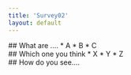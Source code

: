 ```yaml
---
title: 'Survey02'
layout: default
---
```


<div class="checkbox">
## What are ....
* A
* B
* C
</div>

<div class="choice">
## Which one you think
* X
* Y
* Z
</div>

<div class="text">
## How do you see....
</div>

<div class="gen_json"></div>
